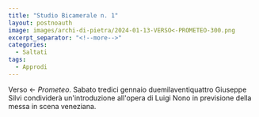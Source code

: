 ```yaml
---
title: "Studio Bicamerale n. 1"
layout: postnoauth
image: images/archi-di-pietra/2024-01-13-VERSO<-PROMETEO-300.png
excerpt_separator: "<!--more-->"
categories:
  - Saltati
tags:
  - Approdi
---
```


Verso ← *Prometeo*. Sabato tredici gennaio duemilaventiquattro Giuseppe Silvi condividerà un'introduzione all'opera di Luigi Nono in previsione della messa in scena veneziana.
